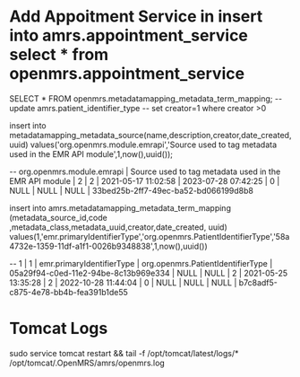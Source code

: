# Add Appoitment Service in insert into amrs.appointment_service  select * from openmrs.appointment_service


SELECT * FROM openmrs.metadatamapping_metadata_term_mapping;
-- update amrs.patient_identifier_type -- set creator=1 where creator >0

insert into metadatamapping_metadata_source(name,description,creator,date_created,uuid) 
values('org.openmrs.module.emrapi','Source used to tag metadata used in the EMR API module',1,now(),uuid());

-- org.openmrs.module.emrapi | Source used to tag metadata used in the EMR API module |    2 |     2 | 2021-05-17 11:02:58 | 2023-07-28 07:42:25 |    0 | NULL     |    NULL | NULL     | 33bed25b-2ff7-49ec-ba52-bd066199d8b8

insert into amrs.metadatamapping_metadata_term_mapping  (metadata_source_id,code ,metadata_class,metadata_uuid,creator,date_created, uuid) 
values(1,'emr.primaryIdentifierType','org.openmrs.PatientIdentifierType','58a4732e-1359-11df-a1f1-0026b9348838',1,now(),uuid())

-- 1 |         1 | emr.primaryIdentifierType        | org.openmrs.PatientIdentifierType       | 05a29f94-c0ed-11e2-94be-8c13b969e334 | NULL | NULL    |    2 | 2021-05-25 13:35:28 |     2 | 2022-10-28 11:44:04 |    0 | NULL     |    NULL | NULL     | b7c8adf5-c875-4e78-bb4b-fea391b1de55

# Tomcat Logs
sudo service tomcat restart && tail -f /opt/tomcat/latest/logs/* /opt/tomcat/.OpenMRS/amrs/openmrs.log